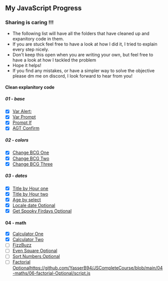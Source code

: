 ## My JavaScript Progress ##


### Sharing is caring !!! ###
- The following list will have all the folders that have cleaned up and expanitory code in them.
- If you are stuck feel free to have a look at how I did it, I tried to explain every step nicely.
- Don't keep this open when you are writing your own, but feel free to have a look at how I tackled the problem
- Hope it helps!
- If you find any mistakes, or have a simpler way to solve the objective please dm me on discord, I look forward to hear from you!
#### Clean explanitory code ####
##### 01 - base #####
- [X] [Var Alert](https://github.com/YasserB94/JSCompleteCourse/blob/main/01-base/01-var-alert/script.js);
- [X] [Var Prompt](https://github.com/YasserB94/JSCompleteCourse/tree/main/01-base/02-var-prompt)
- [X] [Prompt If](https://github.com/YasserB94/JSCompleteCourse/blob/main/01-base/03-prompt-if/script.js)
- [X] [AGT Confirm](https://github.com/YasserB94/JSCompleteCourse/blob/main/01-base/04-agt-confirm/script.js)
##### 02 - colors #####
- [X] [Change BCG One](https://github.com/YasserB94/JSCompleteCourse/blob/main/02-colors/01-change-bcg-one/script.js)
- [X] [Change BCG Two](https://github.com/YasserB94/JSCompleteCourse/blob/main/02-colors/02-change-bcg-two/script.js)
- [X] [Change BCG Three](https://github.com/YasserB94/JSCompleteCourse/tree/main/02-colors/03-change-bcg-three)
##### 03 - dates #####
- [X] [Title by Hour one](https://github.com/YasserB94/JSCompleteCourse/blob/main/03-dates/01-title-by-hour-one/script.js)
- [X] [Title by Hour two](https://github.com/YasserB94/JSCompleteCourse/blob/main/03-dates/02-title-by-hour-two/script.js)
- [X] [Age by select](https://github.com/YasserB94/JSCompleteCourse/blob/main/03-dates/03-age-by-select/script.js)
- [X] [Locale date Optional](https://github.com/YasserB94/JSCompleteCourse/blob/main/03-dates/04-locale-date-Optional/script.js)
- [X] [Get Spooky Firdays Optional](https://github.com/YasserB94/JSCompleteCourse/blob/main/03-dates/05-get-spooky-fridays-Optional/script.js)
#### 04 - math ####
- [X] [Calculator One](https://github.com/YasserB94/JSCompleteCourse/blob/main/04-maths/01-calculator-one/script.js)
- [X] [Calculator Two](https://github.com/YasserB94/JSCompleteCourse/blob/main/04-maths/02-calculator-two/script.js)
- [ ] [FizzBuzz](https://github.com/YasserB94/JSCompleteCourse/blob/main/04-maths/03-fizzbuzz/script.js)
- [ ] [Even Square Optional](https://github.com/YasserB94/JSCompleteCourse/blob/main/04-maths/04-even-square-Optional/script.js)
- [ ] [Sort Numbers Optional](https://github.com/YasserB94/JSCompleteCourse/blob/main/04-maths/05-sort-numbers-Optional/script.js)
- [ ] [Factorial Optional]()https://github.com/YasserB94/JSCompleteCourse/blob/main/04-maths/06-factorial-Optional/script.js